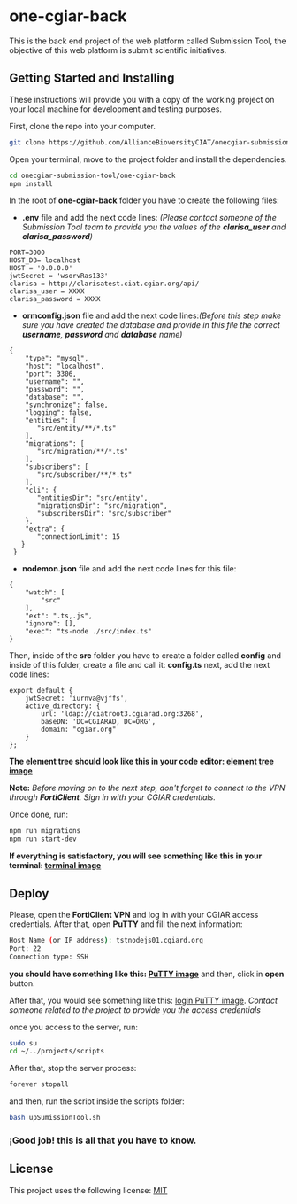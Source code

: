 # one-cgiar-back

This is the back end project of the web platform called Submission Tool, the objective of this web platform is submit scientific initiatives.


## Getting Started and Installing
These instructions will provide you with a copy of the working project on your local machine for development and testing purposes.

First, clone the repo into your computer.
```bash
git clone https://github.com/AllianceBioversityCIAT/onecgiar-submission-tool.git
```
Open your terminal, move to the project folder and install the dependencies.
```bash
cd onecgiar-submission-tool/one-cgiar-back
npm install
```
In the root of **one-cgiar-back** folder you have to create the following files:
* **.env** file and add the next code lines: *(Please contact someone of the Submission Tool team to provide you the values of the **clarisa_user** and **clarisa_password**)*
```
PORT=3000
HOST_DB= localhost
HOST = '0.0.0.0'
jwtSecret = 'wsorvRas133'
clarisa = http://clarisatest.ciat.cgiar.org/api/
clarisa_user = XXXX
clarisa_password = XXXX
```
* **ormconfig.json** file and add the next code lines:*(Before this step make sure you have created the database and provide in this file the correct **username**, **password** and **database** name)*
```
{
    "type": "mysql",
    "host": "localhost",
    "port": 3306,
    "username": "",
    "password": "",
    "database": "",
    "synchronize": false,
    "logging": false,
    "entities": [
       "src/entity/**/*.ts"
    ],
    "migrations": [
       "src/migration/**/*.ts"
    ],
    "subscribers": [
       "src/subscriber/**/*.ts"
    ],
    "cli": {
       "entitiesDir": "src/entity",
       "migrationsDir": "src/migration",
       "subscribersDir": "src/subscriber"
    },
    "extra": {
       "connectionLimit": 15
   }
 }
```
* **nodemon.json** file and add the next code lines for this file: 

```
{
    "watch": [
        "src"
    ],
    "ext": ".ts,.js",
    "ignore": [],
    "exec": "ts-node ./src/index.ts"
}
```
Then, inside of the **src** folder you have to create a folder called **config** and inside of this folder, create a file and call it: **config.ts** next, add the next code lines:
```
export default {
    jwtSecret: 'iurnva@vjffs',
    active_directory: {
        url: 'ldap://ciatroot3.cgiarad.org:3268',
        baseDN: 'DC=CGIARAD, DC=ORG',
        domain: "cgiar.org"
    }
};
```

**The element tree should look like this in your code editor: [element tree image](https://www.screencast.com/t/Cz3LqvPSQ)**

**Note:** *Before moving on to the next step, don't forget to connect to the VPN through **FortiClient**. Sign in with your CGIAR credentials.*

Once done, run:
```bash
npm run migrations
npm run start-dev
```
**If everything is satisfactory, you will see something like this in your terminal: [terminal image](https://www.screencast.com/t/UuMkmA1sC)**


## Deploy

Please, open the **FortiClient VPN** and log in with your CGIAR access credentials. After that, open **PuTTY** and fill the next information:

```bash
Host Name (or IP address): tstnodejs01.cgiard.org
Port: 22
Connection type: SSH
```


**you should have something like this: [PuTTY image](https://www.screencast.com/t/bnhEztS8pxQ)**
and then, click in **open** button.

After that, you would see something like this:
[login PuTTY image](https://www.screencast.com/t/jeie6FoZh). *Contact someone related to the project to provide you the access credentials*

once you access to the server, run:
```bash
sudo su
cd ~/../projects/scripts
```

After that, stop the server process:
```bash
forever stopall
```
and then, run the script inside the scripts folder:
```bash
bash upSumissionTool.sh
```

### ¡Good job! this is all that you have to know.

## License

This project uses the following license: [MIT](<https://choosealicense.com/licenses/mit/>)
